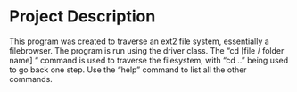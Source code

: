 # Project Description
This program was created to traverse an ext2 file system, essentially a filebrowser. The program is run using the driver class. The “cd [file / folder name] “ command is used to traverse the filesystem, with “cd ..” being used to go back one step. Use the “help” command to list all the other commands.